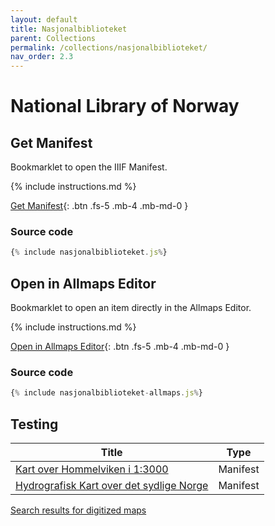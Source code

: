 ```yaml
---
layout: default
title: Nasjonalbiblioteket
parent: Collections
permalink: /collections/nasjonalbiblioteket/
nav_order: 2.3
---
```

# National Library of Norway

## Get Manifest
Bookmarklet to open the IIIF Manifest.

{% include instructions.md %}

<a href="{% include nasjonalbiblioteket.min.js%}">Get Manifest</a>{: .btn .fs-5 .mb-4 .mb-md-0 }

### Source code

```js
{% include nasjonalbiblioteket.js%}
```

## Open in Allmaps Editor

Bookmarklet to open an item directly in the Allmaps Editor.

{% include instructions.md %}

<a href="{% include nasjonalbiblioteket-allmaps.min.js%}">Open in Allmaps Editor</a>{: .btn .fs-5 .mb-4 .mb-md-0 }

### Source code

```js
{% include nasjonalbiblioteket-allmaps.js%}
```

## Testing

| Title | Type |
| --- | --- |
| [Kart over Hommelviken i 1:3000   ](https://www.nb.no/items/336678d379874af1a5ad7c9c1b532dd7) | Manifest |
| [Hydrografisk Kart over det sydlige Norge](https://www.nb.no/items/4be58ba9171d0ad7c26001d2a21cb5a2) | Manifest |

[Search results for digitized maps](https://www.nb.no/search?mediatype=kart&viewability=ALL)
